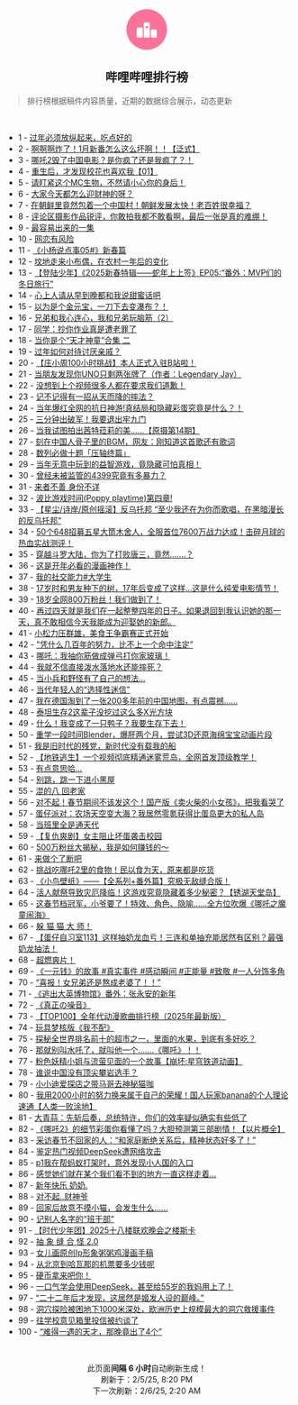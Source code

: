 <div align="center">
    <img src="./assets/icon_rank.png" alt="logo" />
    <h2>哔哩哔哩排行榜</h>
</div>

> 排行榜根据稿件内容质量，近期的数据综合展示，动态更新

<br />

<ul><li><span>1 - <a href=https://www.bilibili.com/BV13oP9euExN target=_blank>过年必须放纵起来，吃点好的</a></span></li><li><span>2 - <a href=https://www.bilibili.com/BV11hFkeQEJE target=_blank>啊啊啊炸了！1月新番怎么这么坏啊！！【泛式】</a></span></li><li><span>3 - <a href=https://www.bilibili.com/BV1rDPDe1E69 target=_blank>哪吒2毁了中国电影？是你疯了还是我疯了？！</a></span></li><li><span>4 - <a href=https://www.bilibili.com/BV18oFBeEEXP target=_blank>重生后，才发现校花也喜欢我【01】</a></span></li><li><span>5 - <a href=https://www.bilibili.com/BV1LgPdeEEyu target=_blank>请盯紧这个MC生物，不然请小心你的身后！</a></span></li><li><span>6 - <a href=https://www.bilibili.com/BV11GFCe9ETf target=_blank>大家今天都怎么迎财神的呀？</a></span></li><li><span>7 - <a href=https://www.bilibili.com/BV1qQFkeMEA9 target=_blank>在朝鲜里竟然包着一个中国村！朝鲜发展太快！老百姓很幸福？</a></span></li><li><span>8 - <a href=https://www.bilibili.com/BV1ybF6eLEEH target=_blank>评论区摄影作品锐评，你敢拍我都不敢看啊，最后一张是真的难绷！</a></span></li><li><span>9 - <a href=https://www.bilibili.com/BV12VFeewELG target=_blank>最容易出来的一集</a></span></li><li><span>10 - <a href=https://www.bilibili.com/BV1ybFBeqETa target=_blank>网恋有风险</a></span></li><li><span>11 - <a href=https://www.bilibili.com/BV1rpfUYbEeA target=_blank>《小杨说点事05#》新春篇</a></span></li><li><span>12 - <a href=https://www.bilibili.com/BV1P8P9eoEwh target=_blank>坟地走来小布偶，在农村一年后的变化</a></span></li><li><span>13 - <a href=https://www.bilibili.com/BV1M5FfeBEEk target=_blank>【登陆少年】《2025新春特辑——蛇年上上签》EP05:“番外：MVP们的冬日旅行”</a></span></li><li><span>14 - <a href=https://www.bilibili.com/BV1oLF2eEEiK target=_blank>心上人请从早到晚都和我说甜蜜话吧</a></span></li><li><span>15 - <a href=https://www.bilibili.com/BV1eDF6ecEWQ target=_blank>以为是个金元宝，一刀下去变瀑布？！</a></span></li><li><span>16 - <a href=https://www.bilibili.com/BV1wafnYUE9A target=_blank>兄弟和我心连心，我和兄弟玩脑筋（2）</a></span></li><li><span>17 - <a href=https://www.bilibili.com/BV1nKFvedEKs target=_blank>同学：抄你作业真是遭老罪了</a></span></li><li><span>18 - <a href=https://www.bilibili.com/BV1qHPXeVE9K target=_blank>当你是个“天才神童”合集&nbsp;二</a></span></li><li><span>19 - <a href=https://www.bilibili.com/BV1NqFye4E2g target=_blank>过年如何对待讨厌亲戚？</a></span></li><li><span>20 - <a href=https://www.bilibili.com/BV1s7FCenEMw target=_blank>【庄小周100小时挑战】本人正式入驻B站啦！</a></span></li><li><span>21 - <a href=https://www.bilibili.com/BV1YQF6e8E3z target=_blank>当朋友发现你UNO只剩两张牌了（作者：Legendary&nbsp;Jay）</a></span></li><li><span>22 - <a href=https://www.bilibili.com/BV1NXFCe4EfH target=_blank>没想到上个视频很多人都在要求我们道歉！</a></span></li><li><span>23 - <a href=https://www.bilibili.com/BV1SqFDeSEzX target=_blank>记不记得有一招从天而降的摔法？</a></span></li><li><span>24 - <a href=https://www.bilibili.com/BV1sQPRehEnA target=_blank>当年爆红全网的抗日神游!真结局和隐藏彩蛋究竟是什么？！</a></span></li><li><span>25 - <a href=https://www.bilibili.com/BV1SiPRerEfA target=_blank>三分钟出破军！我要退出牢九门</a></span></li><li><span>26 - <a href=https://www.bilibili.com/BV1oUFkegEAJ target=_blank>当我试图拍出茜特菈莉的美……【原摄第14期】</a></span></li><li><span>27 - <a href=https://www.bilibili.com/BV1qSFkezE6Z target=_blank>刻在中国人骨子里的BGM，网友：刚知道这首歌还有歌词</a></span></li><li><span>28 - <a href=https://www.bilibili.com/BV15DP9eVEkL target=_blank>数列必做十题「压轴终篇」</a></span></li><li><span>29 - <a href=https://www.bilibili.com/BV15SfnYTEhv target=_blank>当年无意中玩到的益智游戏，竟隐藏可怕真相！</a></span></li><li><span>30 - <a href=https://www.bilibili.com/BV1zEPXeLETd target=_blank>曾经未被监管的4399究竟有多暴力？</a></span></li><li><span>31 - <a href=https://www.bilibili.com/BV18QNAeYEaZ target=_blank>来者不善&nbsp;身份不详</a></span></li><li><span>32 - <a href=https://www.bilibili.com/BV1pZFreLE9e target=_blank>波比游戏时间(Poppy&nbsp;playtime)第四章!</a></span></li><li><span>33 - <a href=https://www.bilibili.com/BV1CVPoeNEq4 target=_blank>【星尘/诗岸/原创摇滚】反乌托邦&nbsp;“至少我还在为你而歌唱，在黑暗漫长的反乌托邦”</a></span></li><li><span>34 - <a href=https://www.bilibili.com/BV1CzFkejEPg target=_blank>50个648招募五星大筒木舍人，全服首位7600万战力达成！击碎月球的热血实战测评！</a></span></li><li><span>35 - <a href=https://www.bilibili.com/BV1sUPReYEuP target=_blank>穿越斗罗大陆，你为了打败唐三，竟然.......？</a></span></li><li><span>36 - <a href=https://www.bilibili.com/BV12ENce7E75 target=_blank>这是开年必看的漫画神作！</a></span></li><li><span>37 - <a href=https://www.bilibili.com/BV1HgFzezEQs target=_blank>我的社交能力#大学生</a></span></li><li><span>38 - <a href=https://www.bilibili.com/BV1vjFHerEcn target=_blank>17岁时和男友种下的树，17年后变成了这样...这是什么纯爱电影情节！</a></span></li><li><span>39 - <a href=https://www.bilibili.com/BV1JJFre3EBP target=_blank>18岁全网800万粉丝！我们做到了！</a></span></li><li><span>40 - <a href=https://www.bilibili.com/BV1nXPDe5EuF target=_blank>再过四天就是我们在一起整整四年的日子。如果退回到我认识她的那一天，真不敢相信今天我能成为迎娶她的新郎。</a></span></li><li><span>41 - <a href=https://www.bilibili.com/BV1gkFrexEzp target=_blank>小松力压群雄，美食王争霸赛正式开始</a></span></li><li><span>42 - <a href=https://www.bilibili.com/BV1tMFCe4EZr target=_blank>&quot;凭什么几百年的努力，比不上一个命中注定”</a></span></li><li><span>43 - <a href=https://www.bilibili.com/BV1qAfoY5E6N target=_blank>哪吒：我抽你筋做成弹弓打你家玻璃！</a></span></li><li><span>44 - <a href=https://www.bilibili.com/BV1nyF9ekEVE target=_blank>我就不信直接泼水落地水还能摔死？</a></span></li><li><span>45 - <a href=https://www.bilibili.com/BV13PFeeuEF8 target=_blank>当小兵和野怪有了自己的想法...</a></span></li><li><span>46 - <a href=https://www.bilibili.com/BV193F6eoEyt target=_blank>当代年轻人的“选择性迷信”</a></span></li><li><span>47 - <a href=https://www.bilibili.com/BV16CFkeCEaS target=_blank>我在德国淘到了一张200多年前的中国地图，有点震撼……</a></span></li><li><span>48 - <a href=https://www.bilibili.com/BV1vfFye3EWH target=_blank>泰坦生存2这辈子没挖过这么多X光方块</a></span></li><li><span>49 - <a href=https://www.bilibili.com/BV1NmFze5EBd target=_blank>什么！我变成了一只鸭子？我要生存下去！</a></span></li><li><span>50 - <a href=https://www.bilibili.com/BV1tXPfejExa target=_blank>重学一段时间Blender，爆肝两个月，尝试3D还原海绵宝宝动画片段</a></span></li><li><span>51 - <a href=https://www.bilibili.com/BV1Ref2YGE6q target=_blank>我是旧时代的残党，新时代没有载我的船</a></span></li><li><span>52 - <a href=https://www.bilibili.com/BV1QsFyeeEgs target=_blank>【地铁逃生】一个视频彻底精通迷雾荒岛，全网首发顶级教学！</a></span></li><li><span>53 - <a href=https://www.bilibili.com/BV1BtPoeREFW target=_blank>有点意思哈…</a></span></li><li><span>54 - <a href=https://www.bilibili.com/BV1yaF6eVEhW target=_blank>别跳，跳一下进小黑屋</a></span></li><li><span>55 - <a href=https://www.bilibili.com/BV1CtFBeMEP1 target=_blank>混的八&nbsp;回老家</a></span></li><li><span>56 - <a href=https://www.bilibili.com/BV1AYP9eREKf target=_blank>对不起！春节期间不该发这个！国产版《卖火柴的小女孩》，把我看哭了</a></span></li><li><span>57 - <a href=https://www.bilibili.com/BV11eFkeSEgd target=_blank>蛋仔派对：农场天空变大海？我居然零氪获得比蛋岛更大的私人岛</a></span></li><li><span>58 - <a href=https://www.bilibili.com/BV1g1FCewEwT target=_blank>当班里全是通天代</a></span></li><li><span>59 - <a href=https://www.bilibili.com/BV14MFreUEpa target=_blank>【复仇爽剧】女主阻止坏蛋袭击校园</a></span></li><li><span>60 - <a href=https://www.bilibili.com/BV1zhNceuEXY target=_blank>500万粉丝大揭秘，我是如何赚钱的～</a></span></li><li><span>61 - <a href=https://www.bilibili.com/BV18vPXeeEAU target=_blank>来做个了断吧</a></span></li><li><span>62 - <a href=https://www.bilibili.com/BV1eRFkeKEMj target=_blank>挑战吃哪吒2里的食物！民以食为天，原来都是吃货</a></span></li><li><span>63 - <a href=https://www.bilibili.com/BV13bNwe8ERS target=_blank>《小鸟壁纸》——【全系列+番外篇】究极无敌缝合版！</a></span></li><li><span>64 - <a href=https://www.bilibili.com/BV1maFyefE6y target=_blank>活人献祭导致灾厄降临！这游戏究竟隐藏着多少秘密？【锈湖天堂岛】</a></span></li><li><span>65 - <a href=https://www.bilibili.com/BV1nVFzeqEfp target=_blank>这春节档冠军，小爷要了！特效、角色、隐喻……全方位吹爆《哪吒之魔童闹海》</a></span></li><li><span>66 - <a href=https://www.bilibili.com/BV1KPPReeEw8 target=_blank>躲&nbsp;猫&nbsp;猫&nbsp;大&nbsp;师！</a></span></li><li><span>67 - <a href=https://www.bilibili.com/BV1TpPdegE9C target=_blank>【蛋仔自习室113】这样抽奶龙血亏！三连和单抽充能居然有区别？最强奶龙抽法！</a></span></li><li><span>68 - <a href=https://www.bilibili.com/BV1SnF6eDE4a target=_blank>超燃爽片！</a></span></li><li><span>69 - <a href=https://www.bilibili.com/BV14JFmevEja target=_blank>《一元钱》的故事&nbsp;#真实事件&nbsp;#感动瞬间&nbsp;#正能量&nbsp;#致敬&nbsp;#一人分饰多角</a></span></li><li><span>70 - <a href=https://www.bilibili.com/BV1uuFieCER3 target=_blank>“喜报！女兄弟还是熬成老婆了！！”</a></span></li><li><span>71 - <a href=https://www.bilibili.com/BV1yKPXeWEYD target=_blank>《逃出大英博物馆》番外：张永安的新年</a></span></li><li><span>72 - <a href=https://www.bilibili.com/BV1ddNFeAEox target=_blank>《真正の噪音》</a></span></li><li><span>73 - <a href=https://www.bilibili.com/BV1RrFoe3EDa target=_blank>【TOP100】全年代动漫歌曲排行榜（2025年最新版）</a></span></li><li><span>74 - <a href=https://www.bilibili.com/BV16rF6eTE5F target=_blank>玩具梦核版《我不配》</a></span></li><li><span>75 - <a href=https://www.bilibili.com/BV12TPoeuEGs target=_blank>探秘全世界排名前十的超市之一，里面的水果，到底有多好吃？</a></span></li><li><span>76 - <a href=https://www.bilibili.com/BV1uXFeeiEFo target=_blank>那就别叫水吒了，就叫他一个.......《哪吒》！！</a></span></li><li><span>77 - <a href=https://www.bilibili.com/BV18ePXeNE4A target=_blank>粉色妖精小姐与流萤见面的一个故事【崩坏:星穹铁道动画】</a></span></li><li><span>78 - <a href=https://www.bilibili.com/BV1myPReKErW target=_blank>谁说中国没有顶尖攀岩选手？</a></span></li><li><span>79 - <a href=https://www.bilibili.com/BV15Yf5Y9EzA target=_blank>小小迪爱探店之带马哥去神秘猫咖</a></span></li><li><span>80 - <a href=https://www.bilibili.com/BV12LF3eaE5W target=_blank>我用2000小时的努力换来属于自己的荣耀！国人玩家banana的个人理论速通【人类一败涂地】</a></span></li><li><span>81 - <a href=https://www.bilibili.com/BV1opPRenEtU target=_blank>大青蒜：先斩后奏，总统特许，你们的效率疑似确实有些低了</a></span></li><li><span>82 - <a href=https://www.bilibili.com/BV1mRFoeaEuw target=_blank>《哪吒2》的细节彩蛋你看懂了吗？大胆预测第三部剧情！【以片概全】</a></span></li><li><span>83 - <a href=https://www.bilibili.com/BV1WEFCeSEGR target=_blank>采访春节不回家的人：“和家庭断绝关系后，精神状态好多了！”</a></span></li><li><span>84 - <a href=https://www.bilibili.com/BV1t6PXecEcR target=_blank>鉴定热门视频DeepSeek遭网络攻击</a></span></li><li><span>85 - <a href=https://www.bilibili.com/BV1KiNweRE2g target=_blank>p1我在帮蚂蚁打架时，意外发现小人国的入口</a></span></li><li><span>86 - <a href=https://www.bilibili.com/BV12kFjeEEQc target=_blank>感觉她们就在某个我们看不到的地方一直这样走着…</a></span></li><li><span>87 - <a href=https://www.bilibili.com/BV13oFBeJEPD target=_blank>新年快乐&nbsp;奶奶.</a></span></li><li><span>88 - <a href=https://www.bilibili.com/BV1ukFrexE82 target=_blank>对不起..财神爷</a></span></li><li><span>89 - <a href=https://www.bilibili.com/BV1xgFre7Eyi target=_blank>回家后故意不摸小猫，会发生什么……</a></span></li><li><span>90 - <a href=https://www.bilibili.com/BV1hwFCehEuz target=_blank>记别人名字的“班干部”</a></span></li><li><span>91 - <a href=https://www.bilibili.com/BV11PPXeREvE target=_blank>【时代少年团】2025十八楼联欢晚会之楼斯卡</a></span></li><li><span>92 - <a href=https://www.bilibili.com/BV1D4FyeAEqX target=_blank>抽&nbsp;象&nbsp;缝&nbsp;合&nbsp;怪&nbsp;2.0</a></span></li><li><span>93 - <a href=https://www.bilibili.com/BV1gpffYuETo target=_blank>女儿画原创Ip形象粥粥鸡漫画手稿</a></span></li><li><span>94 - <a href=https://www.bilibili.com/BV1H1FdeSEs6 target=_blank>从北京到哈瓦那的机票要多少钱呢</a></span></li><li><span>95 - <a href=https://www.bilibili.com/BV1yTPXeXEHh target=_blank>硬币拿来吧你！</a></span></li><li><span>96 - <a href=https://www.bilibili.com/BV1jhFCerEpV target=_blank>一口气学会使用DeepSeek，甚至给55岁的我妈用上了！</a></span></li><li><span>97 - <a href=https://www.bilibili.com/BV1nuFve9EJe target=_blank>“二十二年后才发现，这居然是姬发人设的巅峰。”</a></span></li><li><span>98 - <a href=https://www.bilibili.com/BV13iFre8Exf target=_blank>洞穴探险被困地下1000米深处，欧洲历史上规模最大的洞穴救援事件</a></span></li><li><span>99 - <a href=https://www.bilibili.com/BV1ixPReEExC target=_blank>往学校意见箱里投信被约谈了</a></span></li><li><span>100 - <a href=https://www.bilibili.com/BV1s6PDepE4v target=_blank>“难得一遇的天才，那晚竟出了4个”</a></span></li></ul>

<br />

<p align=center>此页面<strong>间隔 6 小时</strong>自动刷新生成！<br>刷新于：2/5/25, 8:20 PM<br>下一次刷新：2/6/25, 2:20 AM</p>
